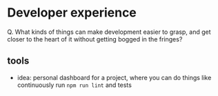 # [](#developer-experience)Developer experience

Q. What kinds of things can make development easier to grasp, and get closer to the heart of it without getting bogged in the fringes?

## [](#tools)tools

-   idea: personal dashboard for a project, where you can do things like continuously run `npm run lint` and tests
